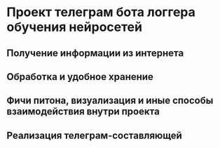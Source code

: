 # Проект телеграм бота логгера обучения нейросетей

## Получение информации из интернета

## Обработка и удобное хранение

## Фичи питона, визуализация и иные способы взаимодействия внутри проекта

## Реализация телеграм-составляющей
